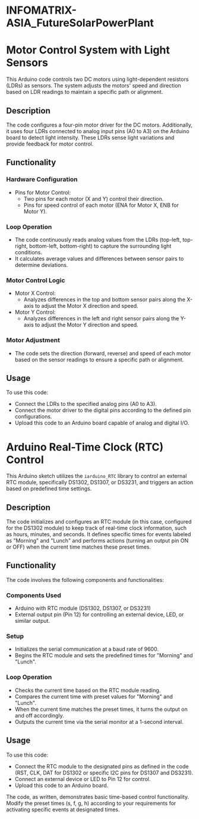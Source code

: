 # INFOMATRIX-ASIA_FutureSolarPowerPlant
# Motor Control System with Light Sensors

This Arduino code controls two DC motors using light-dependent resistors (LDRs) as sensors. The system adjusts the motors' speed and direction based on LDR readings to maintain a specific path or alignment.

## Description

The code configures a four-pin motor driver for the DC motors. Additionally, it uses four LDRs connected to analog input pins (A0 to A3) on the Arduino board to detect light intensity. These LDRs sense light variations and provide feedback for motor control.

## Functionality

### Hardware Configuration
- Pins for Motor Control:
  - Two pins for each motor (X and Y) control their direction.
  - Pins for speed control of each motor (ENA for Motor X, ENB for Motor Y).

### Loop Operation
- The code continuously reads analog values from the LDRs (top-left, top-right, bottom-left, bottom-right) to capture the surrounding light conditions.
- It calculates average values and differences between sensor pairs to determine deviations.

### Motor Control Logic
- Motor X Control:
  - Analyzes differences in the top and bottom sensor pairs along the X-axis to adjust the Motor X direction and speed.
- Motor Y Control:
  - Analyzes differences in the left and right sensor pairs along the Y-axis to adjust the Motor Y direction and speed.

### Motor Adjustment
- The code sets the direction (forward, reverse) and speed of each motor based on the sensor readings to ensure a specific path or alignment.

## Usage

To use this code:
- Connect the LDRs to the specified analog pins (A0 to A3).
- Connect the motor driver to the digital pins according to the defined pin configurations.
- Upload this code to an Arduino board capable of analog and digital I/O.
# Arduino Real-Time Clock (RTC) Control

This Arduino sketch utilizes the `iarduino_RTC` library to control an external RTC module, specifically DS1302, DS1307, or DS3231, and triggers an action based on predefined time settings.

## Description

The code initializes and configures an RTC module (in this case, configured for the DS1302 module) to keep track of real-time clock information, such as hours, minutes, and seconds. It defines specific times for events labeled as "Morning" and "Lunch" and performs actions (turning an output pin ON or OFF) when the current time matches these preset times.

## Functionality

The code involves the following components and functionalities:

### Components Used
- Arduino with RTC module (DS1302, DS1307, or DS3231)
- External output pin (Pin 12) for controlling an external device, LED, or similar output.

### Setup
- Initializes the serial communication at a baud rate of 9600.
- Begins the RTC module and sets the predefined times for "Morning" and "Lunch".

### Loop Operation
- Checks the current time based on the RTC module reading.
- Compares the current time with preset values for "Morning" and "Lunch".
- When the current time matches the preset times, it turns the output on and off accordingly.
- Outputs the current time via the serial monitor at a 1-second interval.

## Usage

To use this code:
- Connect the RTC module to the designated pins as defined in the code (RST, CLK, DAT for DS1302 or specific I2C pins for DS1307 and DS3231).
- Connect an external device or LED to Pin 12 for control.
- Upload this code to an Arduino board.

The code, as written, demonstrates basic time-based control functionality. Modify the preset times (s, f, g, h) according to your requirements for activating specific events at designated times.
